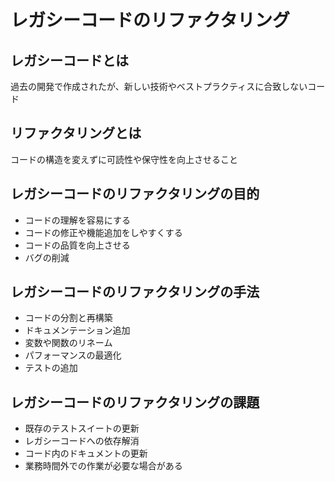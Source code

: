 # レガシーコードのリファクタリング

## レガシーコードとは
過去の開発で作成されたが、新しい技術やベストプラクティスに合致しないコード

## リファクタリングとは
コードの構造を変えずに可読性や保守性を向上させること

## レガシーコードのリファクタリングの目的
- コードの理解を容易にする
- コードの修正や機能追加をしやすくする
- コードの品質を向上させる
- バグの削減

## レガシーコードのリファクタリングの手法
- コードの分割と再構築
- ドキュメンテーション追加
- 変数や関数のリネーム
- パフォーマンスの最適化
- テストの追加

## レガシーコードのリファクタリングの課題
- 既存のテストスイートの更新
- レガシーコードへの依存解消
- コード内のドキュメントの更新
- 業務時間外での作業が必要な場合がある